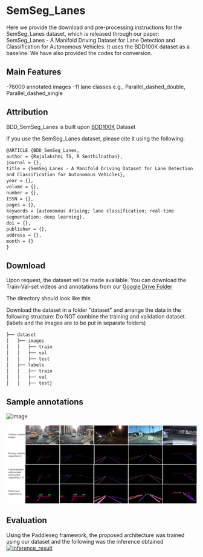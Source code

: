 # SemSeg_Lanes

Here we provide the download and pre-processing instructions for the SemSeg_Lanes dataset, which is released through our paper: SemSeg_Lanes - A Manifold Driving Dataset for Lane Detection and Classification for Autonomous Vehicles. It uses the BDD100K dataset as a baseline. We have also provided the codes for conversion. 

## Main Features
-76000 annotated images
-11 lane classes e.g., Parallel_dashed_double, Parallel_dashed_single

## Attribution
BDD_SemSeg_Lanes is built upon [BDD100K](https://arxiv.org/abs/1805.04687) Dataset

If you use the SemSeg_Lanes dataset, please cite it using the following:

    @ARTICLE {BDD_SemSeg_Lanes,
    author = {Rajalakshmi TS, R Senthilnathan},
    journal = {},
    title = {SemSeg_Lanes - A Manifold Driving Dataset for Lane Detection and Classification for Autonomous Vehicles},
    year = {},
    volume = {},
    number = {},
    ISSN = {},
    pages = {},
    keywords = {autonomous driving; lane classification; real-time segmentation; deep learning},
    doi = {},
    publisher = {},
    address = {},
    month = {}
    }

## Download
Upon request, the dataset will be made available. 
You can download the Train-Val-set videos and annotations from our [Google Drive Folder](https://drive.google.com/drive/folders/1f-FgSjEyKFtVl6bh4zCESebYNLGUGXJ8?usp=sharing)

The directory should look like this

Download the dataset in a folder "dataset" and arrange the data in the following structure: Do NOT combine the training and validation dataset. (labels and the images are to be put in separate folders)

    ├── dataset
    │   ├── images
    │   │   ├── train
    │   │   ├── val
    │   │   ├── test
    │   ├── labels
    │   │   ├── train
    │   │   ├── val
    │   │   ├── test}

## Sample annotations
![image](https://github.com/rajitsr/BDD_SemSeg_Lanes/assets/67737942/10c1bb5e-9c92-46b0-a37e-1226ec2378fb)

[![Sample annotation](annotation_sample.png)](https://drive.google.com/file/d/1GKPcgUVFgBdHzjd-GU3hpLp7DnR_xXlD/view?usp=sharing)

## Evaluation

Using the Paddleseg framework, the proposed architecture was trained using our dataset and the following was the inference obtained
[![inference_result](inference_result.png)](https://drive.google.com/file/d/17WX0eiKi1nLrB3-khpHwwt3SFDOnNPou/view?usp=sharing)
    
